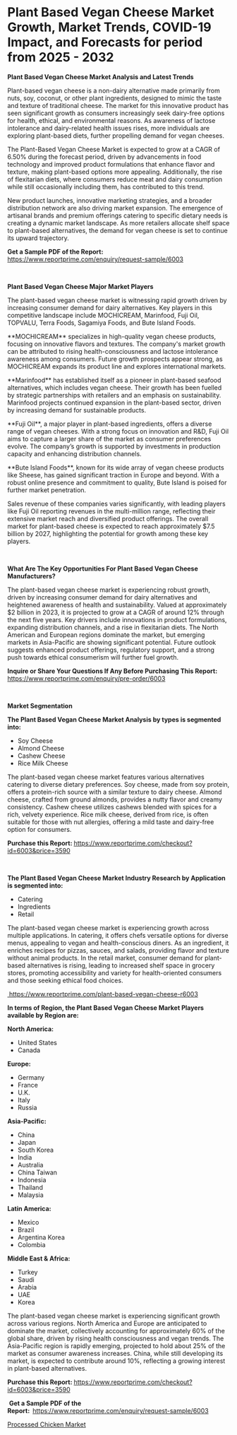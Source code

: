 <p><h1>Plant Based Vegan Cheese Market Growth, Market Trends, COVID-19 Impact, and Forecasts for period from 2025 - 2032</h1></p><p><strong>Plant Based Vegan Cheese Market Analysis and Latest Trends</strong></p>
<p><p>Plant-based vegan cheese is a non-dairy alternative made primarily from nuts, soy, coconut, or other plant ingredients, designed to mimic the taste and texture of traditional cheese. The market for this innovative product has seen significant growth as consumers increasingly seek dairy-free options for health, ethical, and environmental reasons. As awareness of lactose intolerance and dairy-related health issues rises, more individuals are exploring plant-based diets, further propelling demand for vegan cheeses.</p><p>The Plant-Based Vegan Cheese Market is expected to grow at a CAGR of 6.50% during the forecast period, driven by advancements in food technology and improved product formulations that enhance flavor and texture, making plant-based options more appealing. Additionally, the rise of flexitarian diets, where consumers reduce meat and dairy consumption while still occasionally including them, has contributed to this trend. </p><p>New product launches, innovative marketing strategies, and a broader distribution network are also driving market expansion. The emergence of artisanal brands and premium offerings catering to specific dietary needs is creating a dynamic market landscape. As more retailers allocate shelf space to plant-based alternatives, the demand for vegan cheese is set to continue its upward trajectory.</p></p>
<p><strong>Get a Sample PDF of the Report:&nbsp;</strong> <a href="https://www.reportprime.com/enquiry/request-sample/6003?utm_campaign=2283&utm_medium=2&utm_source=Github&utm_content=ia&utm_term=19032025&utm_id=plant-based-vegan-cheese">https://www.reportprime.com/enquiry/request-sample/6003</a></p>
<p>&nbsp;</p>
<p><strong>Plant Based Vegan Cheese Major Market Players</strong></p>
<p><p>The plant-based vegan cheese market is witnessing rapid growth driven by increasing consumer demand for dairy alternatives. Key players in this competitive landscape include MOCHICREAM, Marinfood, Fuji Oil, TOPVALU, Terra Foods, Sagamiya Foods, and Bute Island Foods.</p><p>**MOCHICREAM** specializes in high-quality vegan cheese products, focusing on innovative flavors and textures. The company's market growth can be attributed to rising health-consciousness and lactose intolerance awareness among consumers. Future growth prospects appear strong, as MOCHICREAM expands its product line and explores international markets.</p><p>**Marinfood** has established itself as a pioneer in plant-based seafood alternatives, which includes vegan cheese. Their growth has been fuelled by strategic partnerships with retailers and an emphasis on sustainability. Marinfood projects continued expansion in the plant-based sector, driven by increasing demand for sustainable products.</p><p>**Fuji Oil**, a major player in plant-based ingredients, offers a diverse range of vegan cheeses. With a strong focus on innovation and R&D, Fuji Oil aims to capture a larger share of the market as consumer preferences evolve. The company’s growth is supported by investments in production capacity and enhancing distribution channels.</p><p>**Bute Island Foods**, known for its wide array of vegan cheese products like Sheese, has gained significant traction in Europe and beyond. With a robust online presence and commitment to quality, Bute Island is poised for further market penetration.</p><p>Sales revenue of these companies varies significantly, with leading players like Fuji Oil reporting revenues in the multi-million range, reflecting their extensive market reach and diversified product offerings. The overall market for plant-based cheese is expected to reach approximately $7.5 billion by 2027, highlighting the potential for growth among these key players.</p></p>
<p>&nbsp;</p>
<p><strong>What Are The Key Opportunities For Plant Based Vegan Cheese Manufacturers?</strong></p>
<p><p>The plant-based vegan cheese market is experiencing robust growth, driven by increasing consumer demand for dairy alternatives and heightened awareness of health and sustainability. Valued at approximately $2 billion in 2023, it is projected to grow at a CAGR of around 12% through the next five years. Key drivers include innovations in product formulations, expanding distribution channels, and a rise in flexitarian diets. The North American and European regions dominate the market, but emerging markets in Asia-Pacific are showing significant potential. Future outlook suggests enhanced product offerings, regulatory support, and a strong push towards ethical consumerism will further fuel growth.</p></p>
<p><strong>Inquire or Share Your Questions If Any Before Purchasing This Report:</strong> <a href="https://www.reportprime.com/enquiry/pre-order/6003?utm_campaign=2283&utm_medium=2&utm_source=Github&utm_content=ia&utm_term=19032025&utm_id=plant-based-vegan-cheese">https://www.reportprime.com/enquiry/pre-order/6003</a></p>
<p>&nbsp;</p>
<p><strong>Market Segmentation</strong></p>
<p><strong>The Plant Based Vegan Cheese Market Analysis by types is segmented into:</strong></p>
<p><ul><li>Soy Cheese</li><li>Almond Cheese</li><li>Cashew Cheese</li><li>Rice Milk Cheese</li></ul></p>
<p><p>The plant-based vegan cheese market features various alternatives catering to diverse dietary preferences. Soy cheese, made from soy protein, offers a protein-rich source with a similar texture to dairy cheese. Almond cheese, crafted from ground almonds, provides a nutty flavor and creamy consistency. Cashew cheese utilizes cashews blended with spices for a rich, velvety experience. Rice milk cheese, derived from rice, is often suitable for those with nut allergies, offering a mild taste and dairy-free option for consumers.</p></p>
<p><strong>Purchase this Report:&nbsp;</strong><a href="https://www.reportprime.com/checkout?id=6003&price=3590&utm_campaign=2283&utm_medium=2&utm_source=Github&utm_content=ia&utm_term=19032025&utm_id=plant-based-vegan-cheese">https://www.reportprime.com/checkout?id=6003&price=3590</a></p>
<p>&nbsp;</p>
<p><strong>The Plant Based Vegan Cheese Market Industry Research by Application is segmented into:</strong></p>
<p><ul><li>Catering</li><li>Ingredients</li><li>Retail</li></ul></p>
<p><p>The plant-based vegan cheese market is experiencing growth across multiple applications. In catering, it offers chefs versatile options for diverse menus, appealing to vegan and health-conscious diners. As an ingredient, it enriches recipes for pizzas, sauces, and salads, providing flavor and texture without animal products. In the retail market, consumer demand for plant-based alternatives is rising, leading to increased shelf space in grocery stores, promoting accessibility and variety for health-oriented consumers and those seeking ethical food choices.</p></p>
<p><a href="https://www.reportprime.com/plant-based-vegan-cheese-r6003?utm_campaign=2283&utm_medium=2&utm_source=Github&utm_content=ia&utm_term=19032025&utm_id=plant-based-vegan-cheese">&nbsp;https://www.reportprime.com/plant-based-vegan-cheese-r6003</a></p>
<p><strong>In terms of Region, the Plant Based Vegan Cheese Market Players available by Region are:</strong></p>
<p>
    <p> <strong> North America: </strong>
        <ul>
            <li>United States</li>
            <li>Canada</li>
        </ul>
        </p> 
    <p> <strong> Europe: </strong>
        <ul>
            <li>Germany</li>
            <li>France</li>
            <li>U.K.</li>
            <li>Italy</li>
            <li>Russia</li>
        </ul>
        </p> 
    <p> <strong> Asia-Pacific: </strong>
        <ul>
            <li>China</li>
            <li>Japan</li>
            <li>South Korea</li>
            <li>India</li>
            <li>Australia</li>
            <li>China Taiwan</li>
            <li>Indonesia</li>
            <li>Thailand</li>
            <li>Malaysia</li>
        </ul>
        </p> 
    <p> <strong> Latin America: </strong>
        <ul>
            <li>Mexico</li>
            <li>Brazil</li>
            <li>Argentina Korea</li>
            <li>Colombia</li>
        </ul>
        </p> 
    <p> <strong> Middle East & Africa: </strong>
        <ul>
            <li>Turkey</li>
            <li>Saudi</li>
            <li>Arabia</li>
            <li>UAE</li>
            <li>Korea</li>
        </ul>
    </p>
    </p>
<p><p>The plant-based vegan cheese market is experiencing significant growth across various regions. North America and Europe are anticipated to dominate the market, collectively accounting for approximately 60% of the global share, driven by rising health consciousness and vegan trends. The Asia-Pacific region is rapidly emerging, projected to hold about 25% of the market as consumer awareness increases. China, while still developing its market, is expected to contribute around 10%, reflecting a growing interest in plant-based alternatives.</p></p>
<p><strong>Purchase this Report: </strong><a href="https://www.reportprime.com/checkout?id=6003&price=3590&utm_campaign=2283&utm_medium=2&utm_source=Github&utm_content=ia&utm_term=19032025&utm_id=plant-based-vegan-cheese">https://www.reportprime.com/checkout?id=6003&price=3590</a></p>
<p>&nbsp;<strong>Get a Sample PDF of the Report:&nbsp;&nbsp;</strong><a href="https://www.reportprime.com/enquiry/request-sample/6003?utm_campaign=2283&utm_medium=2&utm_source=Github&utm_content=ia&utm_term=19032025&utm_id=plant-based-vegan-cheese">https://www.reportprime.com/enquiry/request-sample/6003</a></p>
<p><strong></strong></p>
<p><p><a href="https://github.com/mcfred89/Market-Research-Report-List-1/blob/main/processed-chicken-market.md?utm_campaign=2283&utm_medium=2&utm_source=Github&utm_content=ia&utm_term=19032025&utm_id=plant-based-vegan-cheese">Processed Chicken Market</a></p></p>